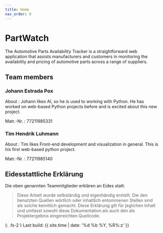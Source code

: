 ```yaml
---
title: Home
nav_order: 0
---
```


# PartWatch

The Automotive Parts Availability Tracker is a straightforward web application that assists manufacturers and customers in monitoring the availability and pricing of automotive parts across a range of suppliers. 

## Team members

### Johann Estrada Pox

About
: Johann likes AI, so he is used to working with Python. He has worked on web-based Python projects before and is excited about this new project.

Matr.-Nr.
: 77211985331

### Tim Hendrik Luhmann

About
: Tim likes Front-end development and visualization in general. This is his first web-based python project.

Matr.-Nr.
: 77211985140

## Eidesstattliche Erklärung

Die oben genannten Teammitglieder erklären an Eides statt:

> Diese Arbeit wurde selbständig und eigenhändig erstellt. Die den benutzten Quellen wörtlich oder inhaltlich entommenen Stellen sind als solche kenntlich gemacht. Diese Erklärung gilt für jeglichen Inhalt und umfasst sowohl diese Dokumentation als auch den als Projektergebnis eingereichten Quellcode.

{: .fs-2 }
Last build: {{ site.time | date: '%d %b %Y, %R%:z' }}